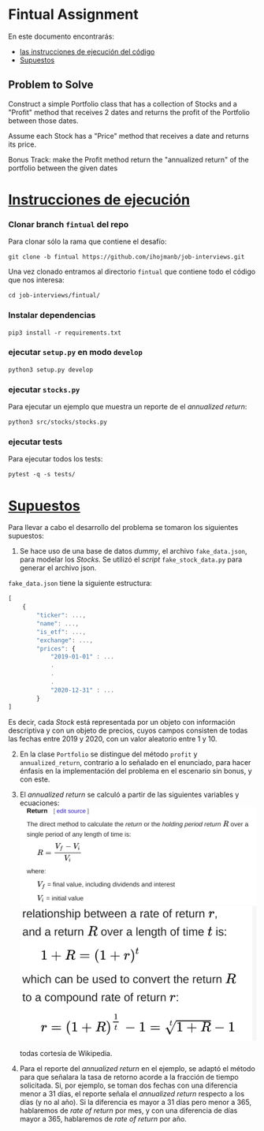 # Fintual Assignment
En este documento encontrarás:
* [las instrucciones de ejecución del código](#Instrucciones-de-ejecución)
* [Supuestos](#supuestos)
  
## Problem to Solve

Construct a simple Portfolio class that has a collection of Stocks and a "Profit" method that receives 2 dates and returns the profit of the Portfolio between those dates.  

Assume each Stock has a "Price" method that receives a date and returns its price.


Bonus Track: make the Profit method return the "annualized return" of the portfolio between the given dates


# [Instrucciones de ejecución](#Instrucciones-de-ejecución)

### Clonar branch `fintual` del repo
Para clonar sólo la rama que contiene el desafío:
```
git clone -b fintual https://github.com/ihojmanb/job-interviews.git

```
Una vez clonado entramos al directorio `fintual` que contiene todo el código que nos interesa:
```
cd job-interviews/fintual/
```
###  Instalar dependencias
```
pip3 install -r requirements.txt
```

### ejecutar `setup.py` en modo `develop`
```
python3 setup.py develop
```

### ejecutar `stocks.py`
Para ejecutar un ejemplo que muestra un reporte de el *annualized return*:
```
python3 src/stocks/stocks.py

```

### ejecutar tests
Para ejecutar todos los tests:
```
pytest -q -s tests/
```

# [Supuestos](#supuestos)

Para llevar a cabo el desarrollo del problema se tomaron los siguientes supuestos:

1. Se hace uso de una base de datos *dummy*, el archivo `fake_data.json`, para modelar los *Stocks*. Se utilizó el *script*  `fake_stock_data.py` para generar el archivo json.  

`fake_data.json` tiene la siguiente estructura:
```javascript
[
    {
        "ticker": ...,
        "name": ..., 
        "is_etf": ...,
        "exchange": ...,
        "prices": {
            "2019-01-01" : ...
            .
            .
            .
            "2020-12-31" : ...
        }
]

```
Es decir, cada *Stock* está representada por un objeto con información descriptiva y con un objeto de precios, cuyos campos consisten de todas las fechas
entre 2019 y 2020, con un valor aleatorio entre 1 y 10.  

2. En la clase `Portfolio`  se distingue del método `profit` y `annualized_return`, contrario a lo señalado en el enunciado, para hacer énfasis en la implementación del problema en el escenario sin bonus, y con este.

3. El *annualized return* se calculó a partir de las siguientes variables y ecuaciones:
   ![return](return.png)
   ![annualized return](annualized_return.png)  

   todas cortesía de Wikipedia.

4. Para el reporte del *annualized return* en el ejemplo, se adaptó el método para que
    señalara la tasa de retorno acorde a la fracción de tiempo solicitada. Si, por ejemplo,
    se toman dos fechas con una diferencia menor a 31 días, el reporte señala el *annualized return*
    respecto a los días (y no al año). Si la diferencia es mayor a 31 días pero menor a 365, hablaremos  de *rate of return* por mes, y con una diferencia de días mayor a 365, hablaremos de *rate of return* por año.
